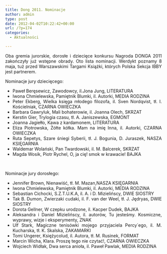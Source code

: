 ```yaml
---
title: Dong 2011. Nominacje
author: admin
type: post
date: 2012-04-02T10:22:42+00:00
url: /?p=174
categories:
  - Aktualności

---
```

<p style="text-align: justify;">
  Oba gremia jurorskie, dorosłe i dziecięce konkursu Nagroda DONGA 2011 zakończyły już wstępne obrady. Oto lista nominacji. Werdykt poznamy 8 maja, tuż przed Warszawskimi Targami Książki, których Polska Sekcja IBBY jest partnerem.
</p>

<p style="text-align: justify;">
  <!--more-->
</p>

<p style="text-align: justify;">
  Nominacje jury dziecięcego:
</p>

  * <div style="text-align: justify;">
      Paweł Beręsewicz, Zawodowcy, il.Jona Jung, LITERATURA
    </div>

  * <div style="text-align: justify;">
      Iwona Chmielewska, Pamiętnik Blumki, il. Autorki, MEDIA RODZINA
    </div>

  * <div style="text-align: justify;">
      Peter Ekberg, Wielka księga młodego filozofa, il. Sven Nordqvist, tł. I. Kościelniak, CZARNA OWIECZKA
    </div>

  * <div style="text-align: justify;">
      Barbara Gawryluk, Mali bohaterowie, il. Joanna Olech, SKRZAT
    </div>

  * <div style="text-align: justify;">
      Kerstin Gier, Trylogia czasu, tł. A. Janiszewska, EGMONT
    </div>

  * <div style="text-align: justify;">
      Joanna Jagiełło, Kawa z kardamonem, LITERATURA
    </div>

  * <div style="text-align: justify;">
      Eliza Piotrowska, Żółte kółka. Mam na imię Inna, il. Autorki, CZARNA OWIECZKA
    </div>

  * <div style="text-align: justify;">
      Ruta Sepetys, Szare śniegi Syberii, tł. J. Bogunia, D. Juraszek, NASZA KSIĘGARNIA
    </div>

  * <div style="text-align: justify;">
      Waldemar Wolański, Pan Twardowski, il. M. Balcerek, SKRZAT
    </div>

  * <div style="text-align: justify;">
      Magda Wosik, Piotr Rychel, O, ja cię! smok w krawacie! BAJKA
    </div>

<p style="text-align: justify;">
   
</p>

<p style="text-align: justify;">
  Nominacje jury dorosłego:
</p>

  * <div style="text-align: justify;">
      Jennifer Brown, Nienawiść, tł. M. Mazan,NASZA KSIĘGARNIA
    </div>

  * <div style="text-align: justify;">
      Iwona Chmielewska, Pamiętnik Blumki, il. Autorki, MEDIA RODZINA
    </div>

  * <div style="text-align: justify;">
      Sebastian Cichocki, S.Z.T.U.K.A, il. A. i D. Mizielińscy, DWIE SIOSTRY
    </div>

  * <div style="text-align: justify;">
      Tak B. Dumon, Zwierzaki cudaki, il. F. van der Weel, tł. J. Jędryas, DWIE SIOSTRY
    </div>

  * <div style="text-align: justify;">
      Dorota Gellner, W czepku urodzone, il. Kacper Dudek, BAJKA
    </div>

  * <div style="text-align: justify;">
      Aleksandra i Daniel Mizielińscy, il. autorów, Tu jesteśmy. Kosmiczne, wyprawy, wizje i eksperymenty, ZNAK
    </div>

  * <div style="text-align: justify;">
      Ulf Stark, Magiczne tenisówki mojego przyjaciela Percy`ego, il. M. Kucharska, tł. K. Skalska, ZAKAMARKI
    </div>

  * <div style="text-align: justify;">
      Tomi Ungerer, Księżycolud, il. Autora, tł. M. Rusinek, FORMAT
    </div>

  * <div style="text-align: justify;">
      Marcin Wicha, Klara. Proszę tego nie czytać!, CZARNA OWIECZKA
    </div>

  * <div style="text-align: justify;">
      Wojciech Widłak, Dwa serca anioła, il. Paweł Pawlak, MEDIA RODZINA
    </div>